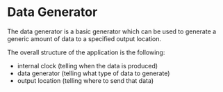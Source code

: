 # Data Generator

The data generator is a basic generator which can be used to generate a generic amount of data to a specified output location.

The overall structure of the application is the following: 
- internal clock (telling when the data is produced)
- data generator (telling what type of data to generate)
- output location (telling where to send that data)

